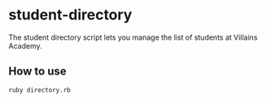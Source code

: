 # student-directory

The student directory script lets you manage the list of students at Villains Academy.

## How to use

```shell
ruby directory.rb
```